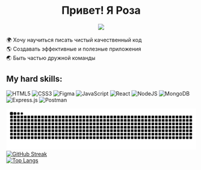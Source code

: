 <h1 align="center"> Привет! Я Роза </h1>
<div align="center"> <img src="https://media.giphy.com/media/LG1HjDjtZZONV6ndhy/giphy.gif" width="300" /> </div>


 
:earth_africa: Хочу научиться писать чистый качественный код  
:earth_americas: Создавать эффективные и полезные приложения  
:earth_asia: Быть частью дружной команды  

## My hard skills:
![HTML5](https://img.shields.io/badge/html5-%23E34F26.svg?style=for-the-badge&logo=html5&logoColor=white)
![CSS3](https://img.shields.io/badge/css3-%231572B6.svg?style=for-the-badge&logo=css3&logoColor=white)
![Figma](https://img.shields.io/badge/figma-%23F24E1E.svg?style=for-the-badge&logo=figma&logoColor=white)
![JavaScript](https://img.shields.io/badge/javascript-%23323330.svg?style=for-the-badge&logo=javascript&logoColor=%23F7DF1E)
![React](https://img.shields.io/badge/react-%2320232a.svg?style=for-the-badge&logo=react&logoColor=%2361DAFB)
![NodeJS](https://img.shields.io/badge/node.js-6DA55F?style=for-the-badge&logo=node.js&logoColor=white)
![MongoDB](https://img.shields.io/badge/MongoDB-%234ea94b.svg?style=for-the-badge&logo=mongodb&logoColor=white)
![Express.js](https://img.shields.io/badge/express.js-%23404d59.svg?style=for-the-badge&logo=express&logoColor=%2361DAFB)
![Postman](https://img.shields.io/badge/Postman-FF6C37?style=for-the-badge&logo=postman&logoColor=white)

![snake gif](https://github.com/Sariolka/Sariolka/blob/output/github-contribution-grid-snake.svg)
[![GitHub Streak](http://github-readme-streak-stats.herokuapp.com?user=Sariolka&theme=transparent&hide_border=false)](https://git.io/streak-stats)  
[![Top Langs](https://github-readme-stats.vercel.app/api/top-langs/?username=Sariolka&layout=compact&theme=transparent&hide_border=false)](https://github.com/anuraghazra/github-readme-stats)
  
<img src="https://komarev.com/ghpvc/?username=Sariolka&style=flat-square&color=grey" alt=""/>
